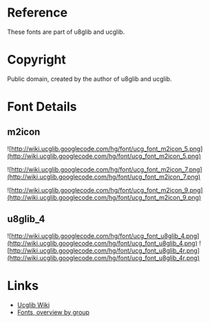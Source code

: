 

# Reference #

These fonts are part of u8glib and ucglib.

# Copyright #

Public domain, created by the author of u8glib and ucglib.

# Font Details #

## m2icon ##
![http://wiki.ucglib.googlecode.com/hg/font/ucg_font_m2icon_5.png](http://wiki.ucglib.googlecode.com/hg/font/ucg_font_m2icon_5.png)

![http://wiki.ucglib.googlecode.com/hg/font/ucg_font_m2icon_7.png](http://wiki.ucglib.googlecode.com/hg/font/ucg_font_m2icon_7.png)

![http://wiki.ucglib.googlecode.com/hg/font/ucg_font_m2icon_9.png](http://wiki.ucglib.googlecode.com/hg/font/ucg_font_m2icon_9.png)

## u8glib\_4 ##
![http://wiki.ucglib.googlecode.com/hg/font/ucg_font_u8glib_4.png](http://wiki.ucglib.googlecode.com/hg/font/ucg_font_u8glib_4.png)
![http://wiki.ucglib.googlecode.com/hg/font/ucg_font_u8glib_4r.png](http://wiki.ucglib.googlecode.com/hg/font/ucg_font_u8glib_4r.png)

# Links #
  * [Ucglib Wiki](ucglib.md)
  * [Fonts, overview by group](fontgroup.md)